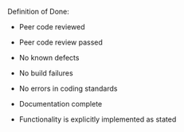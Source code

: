 Definition of Done:

* Peer code reviewed

* Peer code review passed

* No known defects

* No build failures

* No errors in coding standards

* Documentation complete

* Functionality is explicitly implemented as stated
